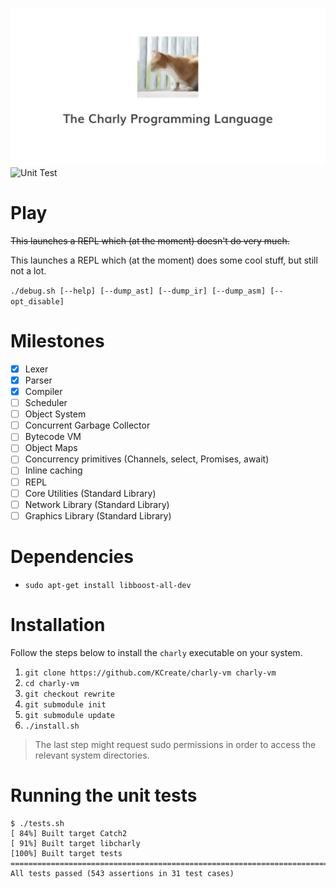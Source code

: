 ![Charly Programming Language](docs/charly-vm.png)
![Unit Test](https://github.com/KCreate/charly-vm/workflows/Unit%20Test/badge.svg?branch=rewrite)

# Play

<strike>This launches a REPL which (at the moment) doesn't do very much.</strike>

This launches a REPL which (at the moment) does some cool stuff, but still not a lot.

`./debug.sh [--help] [--dump_ast] [--dump_ir] [--dump_asm] [--opt_disable]`

# Milestones

- [x] Lexer
- [x] Parser
- [x] Compiler
- [ ] Scheduler
- [ ] Object System
- [ ] Concurrent Garbage Collector
- [ ] Bytecode VM
- [ ] Object Maps
- [ ] Concurrency primitives (Channels, select, Promises, await)
- [ ] Inline caching
- [ ] REPL
- [ ] Core Utilities (Standard Library)
- [ ] Network Library (Standard Library)
- [ ] Graphics Library (Standard Library)

# Dependencies

- `sudo apt-get install libboost-all-dev`

# Installation

Follow the steps below to install the `charly` executable on your system.

1. `git clone https://github.com/KCreate/charly-vm charly-vm`
2. `cd charly-vm`
3. `git checkout rewrite`
4. `git submodule init`
5. `git submodule update`
6. `./install.sh`

> The last step might request sudo permissions in order to access the relevant system directories.

# Running the unit tests

```
$ ./tests.sh
[ 84%] Built target Catch2
[ 91%] Built target libcharly
[100%] Built target tests
===============================================================================
All tests passed (543 assertions in 31 test cases)
```
